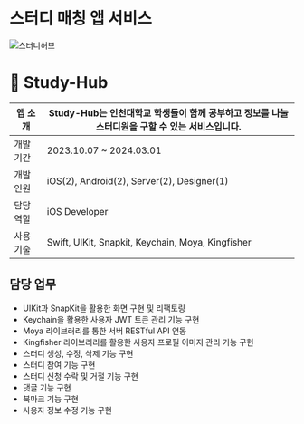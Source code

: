 # 스터디 매칭 앱 서비스
![스터디허브](https://github.com/user-attachments/assets/732c1f38-c352-4e79-b395-33ab04e1695d)

# 📎 Study-Hub

| 앱 소개 | Study-Hub는  인천대학교 학생들이 함께 공부하고 정보를 나눌 스터디원을 구할 수 있는 서비스입니다. |
| --- | --- |
| 개발 기간 | 2023.10.07 ~ 2024.03.01 |
| 개발 인원 | iOS(2), Android(2), Server(2), Designer(1) |
| 담당 역할 | iOS Developer |
| 사용 기술 | Swift, UIKit, Snapkit, Keychain, Moya, Kingfisher |

## 담당 업무

- UIKit과 SnapKit을 활용한 화면 구현 및 리팩토링
- Keychain을 활용한 사용자 JWT 토큰 관리 기능 구현
- Moya 라이브러리를 통한 서버 RESTful API 연동
- Kingfisher 라이브러리를 활용한 사용자 프로필 이미지 관리 기능 구현
- 스터디 생성, 수정, 삭제 기능 구현
- 스터디 참여 기능 구현
- 스터디 신청 수락 및 거절 기능 구현
- 댓글 기능 구현
- 북마크 기능 구현
- 사용자 정보 수정 기능 구현
